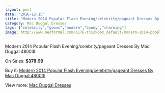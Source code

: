 ```yaml
---
layout: post
date: '2016-12-15'
title: "Modern 2014 Popular Flash Evening/celebrity/pageant Dresses By Mac Duggal 48003l"
category: Mac Duggal Dresses
tags: ["celebrity","gowns","modern","bonny","charming"]
image: http://www.neoformal.com/6176-thickbox_default/modern-2014-popular-flash-evening-celebrity-pageant-dresses-by-mac-duggal-48003l.jpg
---
```

Modern 2014 Popular Flash Evening/celebrity/pageant Dresses By Mac Duggal 48003l

On Sales: **$378.99**
<a href="https://www.neoformal.com/en/mac-duggal-dresses/2250-modern-2014-popular-flash-evening-celebrity-pageant-dresses-by-mac-duggal-48003l.html"><amp-img layout="responsive" width="600" height="600" src="//www.neoformal.com/6176-thickbox_default/modern-2014-popular-flash-evening-celebrity-pageant-dresses-by-mac-duggal-48003l.jpg" alt="Modern 2014 Popular Flash Evening/celebrity/pageant Dresses By Mac Duggal 48003l 0" /></a>
<a href="https://www.neoformal.com/en/mac-duggal-dresses/2250-modern-2014-popular-flash-evening-celebrity-pageant-dresses-by-mac-duggal-48003l.html"><amp-img layout="responsive" width="600" height="600" src="//www.neoformal.com/6178-thickbox_default/modern-2014-popular-flash-evening-celebrity-pageant-dresses-by-mac-duggal-48003l.jpg" alt="Modern 2014 Popular Flash Evening/celebrity/pageant Dresses By Mac Duggal 48003l 1" /></a>
<a href="https://www.neoformal.com/en/mac-duggal-dresses/2250-modern-2014-popular-flash-evening-celebrity-pageant-dresses-by-mac-duggal-48003l.html"><amp-img layout="responsive" width="600" height="600" src="//www.neoformal.com/6177-thickbox_default/modern-2014-popular-flash-evening-celebrity-pageant-dresses-by-mac-duggal-48003l.jpg" alt="Modern 2014 Popular Flash Evening/celebrity/pageant Dresses By Mac Duggal 48003l 2" /></a>

Buy it: [Modern 2014 Popular Flash Evening/celebrity/pageant Dresses By Mac Duggal 48003l](https://www.neoformal.com/en/mac-duggal-dresses/2250-modern-2014-popular-flash-evening-celebrity-pageant-dresses-by-mac-duggal-48003l.html "Modern 2014 Popular Flash Evening/celebrity/pageant Dresses By Mac Duggal 48003l")

View more: [Mac Duggal Dresses](https://www.neoformal.com/en/18-mac-duggal-dresses "Mac Duggal Dresses")